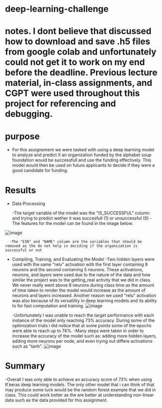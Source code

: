 # deep-learning-challenge
# notes. I dont believe that discussed how to download and save .h5 files from google colab and unfortunately could not get it to work on my end before the deadline. Previous lecture material, in-class assignments, and CGPT were used throughout this project for referencing and debugging. 

# purpose 
  - For this assignement we were tasked with using a deep learning model to analyze and predict if an organization funded by the alphabet soup foundation would be successfull and use the funding effectively. This model would then be used on future applicants to decide if they were a good candidate for funding.

# Results 
  - Data Processing

      -The target variable of the model was the "IS_SUCCESSFUL" column and trying to predict wether it was succesfull (1) or unsuccessful (0)
      -The features for the model can be found in the image below.
    
![image](https://github.com/user-attachments/assets/ac32e805-14f0-4784-a807-88b1d5932093)
    
      -The "EIN" and "NAME" column are the variables that should be removed as the do not help in deciding if the organization is successful or not

    
  - Compiling, Training, and Evaluating the Model
      -Two hidden layers were used with the same "relu" activation with the first layer containing 8 neurons and the second containing 5 neurons. These activations, neurons, and layers were used due to the nature of the data         and how similar the project was to the getting_real activity that we did in class. We never really went above 8 neurons during class time as the amount of time taken to render the model would increase as the amount           of neurons and layers increased. Another reason we used "relu" activation was also because of its versatility in deep learning models and its ability to for fast computation and training.
        ![image](https://github.com/user-attachments/assets/0bd3927e-0505-43e9-898e-765d40991c0d)

    -Unfortunately I was unable to reach the target performance with each instance of the model only reaching 73% accuracy. During some of the optimization trials i did notice that at some points some of the epochs were
     able to reach up to 74%.
    -Many steps were taken in order to increase the accuracy of the model such as: adding more hidden layers, adding more neurons per node, and even trying out differe activations such as "tanh".
        ![image](https://github.com/user-attachments/assets/9af86d7c-9871-42d5-9ff0-ddfd18b378b3)

# Summary 
  -Overall I was only able to achieve an accuracy score of 73% when using tf.keras deep learning models. The only other model that i can think of that may produce some luck would be the random forest example that we did in
    class. This could work better as the are better at understanding non-linear data such as the data provided for this assignment.

